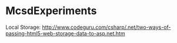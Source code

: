 # McsdExperiments

Local Storage:
http://www.codeguru.com/csharp/.net/two-ways-of-passing-html5-web-storage-data-to-asp.net.htm
